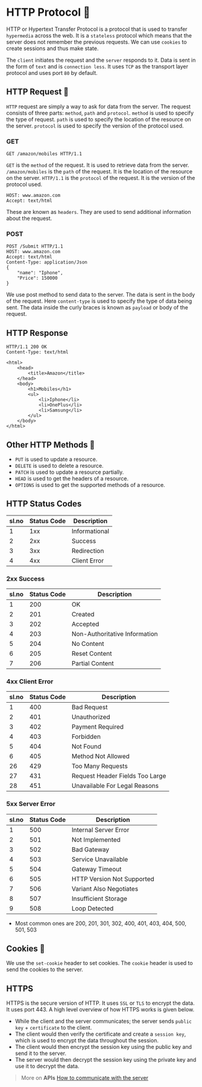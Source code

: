# HTTP Protocol 📃

HTTP or Hypertext Transfer Protocol is a protocol that is used to transfer `hypermedia` across the web. It is a `stateless` protocol which means that the server does not remember the previous requests. We can use `cookies` to create sessions and thus make state. 

The `client` initiates the request and the `server` responds to it. Data is sent in the form of `text` and is `connection less`. It uses `TCP` as the transport layer protocol and uses port `80` by default.

## HTTP Request 📃

`HTTP` request are simply a way to ask for data from the server. The request consists of three parts: `method`, `path` and `protocol`. `method` is used to specify the type of request. `path` is used to specify the location of the resource on the server. `protocol` is used to specify the version of the protocol used.

### GET

```http
GET /amazon/mobiles HTTP/1.1
```

`GET` is the `method` of the request. It is used to retrieve data from the server. `/amazon/mobiles` is the `path` of the request. It is the location of the resource on the server. `HTTP/1.1` is the `protocol` of the request. It is the version of the protocol used.

```http
HOST: www.amazon.com
Accept: text/html
``` 

These are known as `headers`. They are used to send additional information about the request. 

### POST

```http
POST /Submit HTTP/1.1
HOST: www.amazon.com
Accept: text/html
Content-Type: application/Json
{
    "name": "Iphone",
    "Price": 150000
}
```

We use post method to send data to the server. The data is sent in the body of the request. Here `content-type` is used to specify the type of data being sent. The data inside the curly braces is known as `payload` or body of the request.

## HTTP Response

```http
HTTP/1.1 200 OK
Content-Type: text/html

<html>
    <head>
        <title>Amazon</title>
    </head>
    <body>
        <h1>Mobiles</h1>
        <ul>
            <li>Iphone</li>
            <li>OnePlus</li>
            <li>Samsung</li>
        </ul>
    </body>
</html>

```

## Other HTTP Methods 📌

- `PUT` is used to update a resource.
- `DELETE` is used to delete a resource.
- `PATCH` is used to update a resource partially.
- `HEAD` is used to get the headers of a resource.
- `OPTIONS` is used to get the supported methods of a resource.

## HTTP Status Codes 

|sl.no|Status Code|Description|
|---|---|---|
|1|1xx|Informational|
|2|2xx|Success|
|3|3xx|Redirection|
|4|4xx|Client Error|

### 2xx Success

|sl.no|Status Code|Description|
|---|---|---|
|1|200|OK|
|2|201|Created|
|3|202|Accepted|
|4|203|Non-Authoritative Information|
|5|204|No Content|
|6|205|Reset Content|
|7|206|Partial Content|

### 4xx Client Error

|sl.no|Status Code|Description|
|---|---|---|
|1|400|Bad Request|
|2|401|Unauthorized|
|3|402|Payment Required|
|4|403|Forbidden|
|5|404|Not Found|
|6|405|Method Not Allowed|
|26|429|Too Many Requests|
|27|431|Request Header Fields Too Large|
|28|451|Unavailable For Legal Reasons|

### 5xx Server Error

|sl.no|Status Code|Description|
|---|---|---|
|1|500|Internal Server Error|
|2|501|Not Implemented|
|3|502|Bad Gateway|
|4|503|Service Unavailable|
|5|504|Gateway Timeout|
|6|505|HTTP Version Not Supported|
|7|506|Variant Also Negotiates|
|8|507|Insufficient Storage|
|9|508|Loop Detected|

- Most common ones are 200, 201, 301, 302, 400, 401, 403, 404, 500, 501, 503

## Cookies 🍪

We use the `set-cookie` header to set cookies. The `cookie` header is used to send the cookies to the server. 

## HTTPS

HTTPS is the secure version of HTTP. It uses `SSL` or `TLS` to encrypt the data. It uses port 443. A high level overview of how HTTPS works is given below.

- While the client and the server communicates; the server sends `public key` + `certificate` to the client.
- The client would then verify the certificate and create a `session key`, which is used to encrypt the data throughout the session.
- The client would then encrypt the session key using the public key and send it to the server.
- The server would then decrypt the session key using the private key and use it to decrypt the data.

> More on **APIs** [How to communicate with the server](./API.md)
